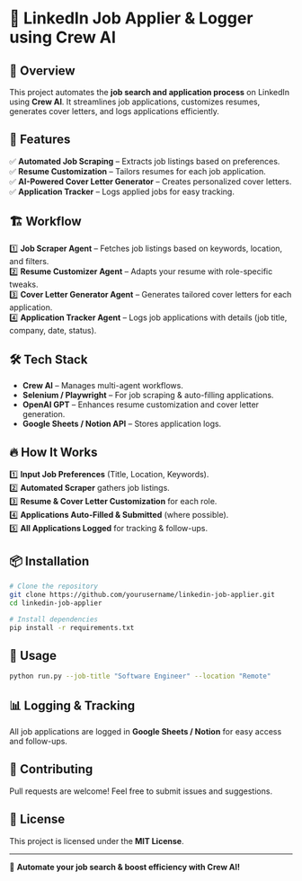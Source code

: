 # 🚀 LinkedIn Job Applier & Logger using Crew AI

## 📌 Overview
This project automates the **job search and application process** on LinkedIn using **Crew AI**. It streamlines job applications, customizes resumes, generates cover letters, and logs applications efficiently.

## 🔧 Features
✅ **Automated Job Scraping** – Extracts job listings based on preferences.  
✅ **Resume Customization** – Tailors resumes for each job application.  
✅ **AI-Powered Cover Letter Generator** – Creates personalized cover letters.  
✅ **Application Tracker** – Logs applied jobs for easy tracking.  

## 🏗️ Workflow
1️⃣ **Job Scraper Agent** – Fetches job listings based on keywords, location, and filters.  
2️⃣ **Resume Customizer Agent** – Adapts your resume with role-specific tweaks.  
3️⃣ **Cover Letter Generator Agent** – Generates tailored cover letters for each application.  
4️⃣ **Application Tracker Agent** – Logs job applications with details (job title, company, date, status).  

## 🛠️ Tech Stack
- **Crew AI** – Manages multi-agent workflows.  
- **Selenium / Playwright** – For job scraping & auto-filling applications.  
- **OpenAI GPT** – Enhances resume customization and cover letter generation.  
- **Google Sheets / Notion API** – Stores application logs.  

## 🔥 How It Works
1️⃣ **Input Job Preferences** (Title, Location, Keywords).  
2️⃣ **Automated Scraper** gathers job listings.  
3️⃣ **Resume & Cover Letter Customization** for each role.  
4️⃣ **Applications Auto-Filled & Submitted** (where possible).  
5️⃣ **All Applications Logged** for tracking & follow-ups.  

## 📦 Installation
```bash
# Clone the repository
git clone https://github.com/yourusername/linkedin-job-applier.git
cd linkedin-job-applier

# Install dependencies
pip install -r requirements.txt
```

## 🚀 Usage
```bash
python run.py --job-title "Software Engineer" --location "Remote"
```

## 📊 Logging & Tracking
All job applications are logged in **Google Sheets / Notion** for easy access and follow-ups.

## 🤝 Contributing
Pull requests are welcome! Feel free to submit issues and suggestions.

## 📜 License
This project is licensed under the **MIT License**.

---
🚀 **Automate your job search & boost efficiency with Crew AI!**

